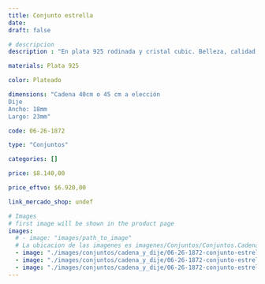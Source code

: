```yaml
---
title: Conjunto estrella
date: 
draft: false

# descripcion
description : "En plata 925 rodinada y cristal cubic. Belleza, calidad y delicadeza."

materials: Plata 925

color: Plateado

dimensions: "Cadena 40cm o 45 cm a elección
Dije
Ancho: 18mm 
Largo: 23mm"

code: 06-26-1872

type: "Conjuntos"

categories: []

price: $8.140,00

price_eftvo: $6.920,00

link_mercado_shop: undef

# Images
# first image will be shown in the product page
images:
  # - image: "images/path_to_image"
  # La ubicacion de las imagenes es imagenes/Conjuntos/Conjuntos.Cadena y Dije/06-26-1872-conjunto-estrella
  - image: "./images/conjuntos/cadena_y_dije/06-26-1872-conjunto-estrella_a.jpg"
  - image: "./images/conjuntos/cadena_y_dije/06-26-1872-conjunto-estrella_b.jpg"
  - image: "./images/conjuntos/cadena_y_dije/06-26-1872-conjunto-estrella_c.jpg"
---
```

